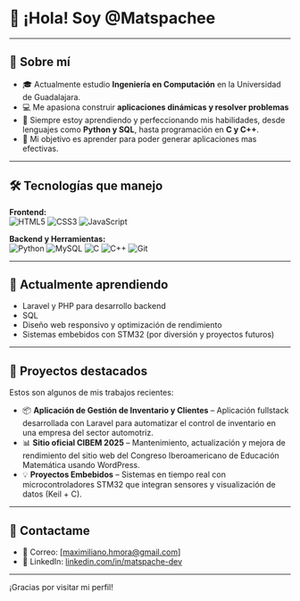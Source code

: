 # 👋 ¡Hola! Soy @Matspachee

---

## 🚀 Sobre mí
- 🎓 Actualmente estudio **Ingeniería en Computación** en la Universidad de Guadalajara.
- 💻 Me apasiona construir **aplicaciones dinámicas y resolver problemas**
- 🧠 Siempre estoy aprendiendo y perfeccionando mis habilidades, desde lenguajes como **Python y SQL**, hasta programación en **C y C++**.
- 🎯 Mi objetivo es aprender para poder generar aplicaciones mas efectivas.

---

## 🛠️ Tecnologías que manejo
**Frontend:**  
![HTML5](https://img.shields.io/badge/-HTML5-E34F26?style=flat&logo=html5&logoColor=white)
![CSS3](https://img.shields.io/badge/-CSS3-1572B6?style=flat&logo=css3)
![JavaScript](https://img.shields.io/badge/-JavaScript-F7DF1E?style=flat&logo=javascript&logoColor=black)

**Backend y Herramientas:**  
![Python](https://img.shields.io/badge/-Python-3776AB?style=flat&logo=python&logoColor=white)
![MySQL](https://img.shields.io/badge/-MySQL-4479A1?style=flat&logo=mysql&logoColor=white)
![C](https://img.shields.io/badge/-C-00599C?style=flat&logo=c)
![C++](https://img.shields.io/badge/-C++-00599C?style=flat&logo=c%2B%2B)
![Git](https://img.shields.io/badge/-Git-F05032?style=flat&logo=git&logoColor=white)

---

## 🌱 Actualmente aprendiendo
- Laravel y PHP para desarrollo backend
- SQL
- Diseño web responsivo y optimización de rendimiento
- Sistemas embebidos con STM32 (por diversión y proyectos futuros)

---

## 📌 Proyectos destacados
Estos son algunos de mis trabajos recientes:
- 📦 **Aplicación de Gestión de Inventario y Clientes** – Aplicación fullstack desarrollada con Laravel para automatizar el control de inventario en una empresa del sector automotriz.
- 📊 **Sitio oficial CIBEM 2025** – Mantenimiento, actualización y mejora de rendimiento del sitio web del Congreso Iberoamericano de Educación Matemática usando WordPress.
- 💡 **Proyectos Embebidos** – Sistemas en tiempo real con microcontroladores STM32 que integran sensores y visualización de datos (Keil + C).

---

## 💬 Contactame

- 📧 Correo: [maximiliano.hmora@gmail.com]
- 🔗 LinkedIn: [linkedin.com/in/matspache-dev]([https://linkedin.com/in/tuusuario](https://www.linkedin.com/in/matspache-dev/))

---

¡Gracias por visitar mi perfil!

